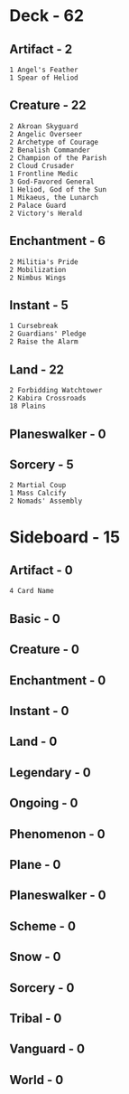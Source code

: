 # Deck - 62
## Artifact - 2
	1 Angel's Feather
	1 Spear of Heliod
## Creature - 22
	2 Akroan Skyguard
	2 Angelic Overseer
	2 Archetype of Courage
	2 Benalish Commander
	2 Champion of the Parish
	2 Cloud Crusader
	1 Frontline Medic
	3 God-Favored General
	1 Heliod, God of the Sun
	1 Mikaeus, the Lunarch
	2 Palace Guard
	2 Victory's Herald
## Enchantment - 6
	2 Militia's Pride
	2 Mobilization
	2 Nimbus Wings
## Instant - 5
	1 Cursebreak
	2 Guardians' Pledge
	2 Raise the Alarm
## Land - 22
	2 Forbidding Watchtower
	2 Kabira Crossroads
	18 Plains
## Planeswalker - 0
## Sorcery - 5
	2 Martial Coup
	1 Mass Calcify
	2 Nomads' Assembly

# Sideboard - 15
## Artifact - 0
    4 Card Name
## Basic - 0
## Creature - 0
## Enchantment - 0
## Instant - 0
## Land - 0
## Legendary - 0
## Ongoing - 0
## Phenomenon - 0
## Plane - 0
## Planeswalker - 0
## Scheme - 0
## Snow - 0
## Sorcery - 0
## Tribal - 0
## Vanguard - 0
## World - 0
